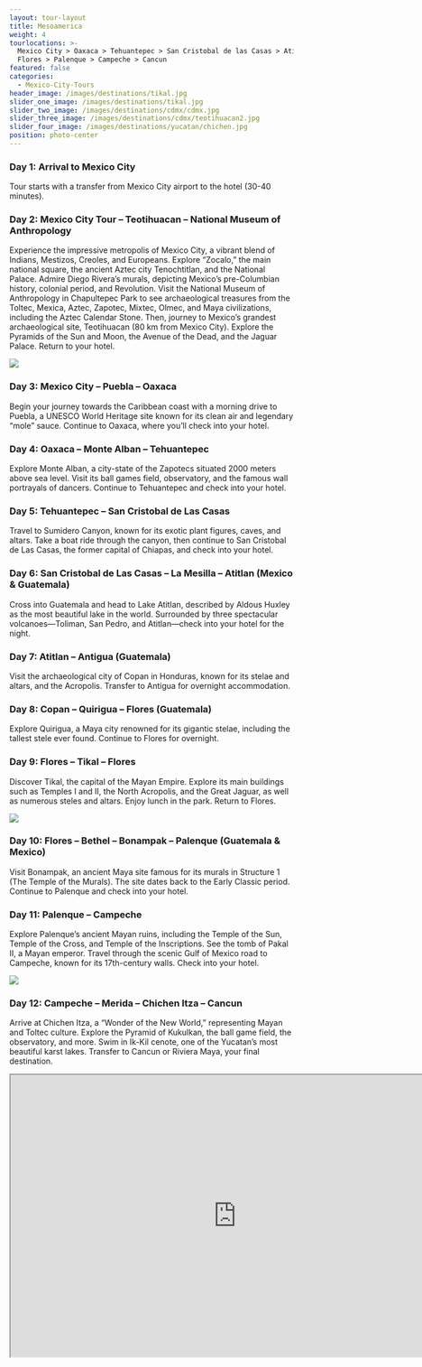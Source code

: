 ```yaml
---
layout: tour-layout
title: Mesoamerica
weight: 4
tourlocations: >-
  Mexico City > Oaxaca > Tehuantepec > San Cristobal de las Casas > Atitlan >
  Flores > Palenque > Campeche > Cancun
featured: false
categories:
  - Mexico-City-Tours
header_image: /images/destinations/tikal.jpg
slider_one_image: /images/destinations/tikal.jpg
slider_two_image: /images/destinations/cdmx/cdmx.jpg
slider_three_image: /images/destinations/cdmx/teotihuacan2.jpg
slider_four_image: /images/destinations/yucatan/chichen.jpg
position: photo-center
---
```



### Day 1: Arrival to Mexico City

Tour starts with a transfer from Mexico City airport to the hotel (30-40 minutes).

### Day 2: Mexico City Tour – Teotihuacan – National Museum of Anthropology

Experience the impressive metropolis of Mexico City, a vibrant blend of Indians, Mestizos, Creoles, and Europeans. Explore “Zocalo,” the main national square, the ancient Aztec city Tenochtitlan, and the National Palace. Admire Diego Rivera’s murals, depicting Mexico’s pre-Columbian history, colonial period, and Revolution. Visit the National Museum of Anthropology in Chapultepec Park to see archaeological treasures from the Toltec, Mexica, Aztec, Zapotec, Mixtec, Olmec, and Maya civilizations, including the Aztec Calendar Stone. Then, journey to Mexico’s grandest archaeological site, Teotihuacan (80 km from Mexico City). Explore the Pyramids of the Sun and Moon, the Avenue of the Dead, and the Jaguar Palace. Return to your hotel.

![](/images/destinations/cdmx/teotihuacan.jpg)

### Day 3: Mexico City – Puebla – Oaxaca

Begin your journey towards the Caribbean coast with a morning drive to Puebla, a UNESCO World Heritage site known for its clean air and legendary “mole” sauce. Continue to Oaxaca, where you’ll check into your hotel.

### Day 4: Oaxaca – Monte Alban – Tehuantepec

Explore Monte Alban, a city-state of the Zapotecs situated 2000 meters above sea level. Visit its ball games field, observatory, and the famous wall portrayals of dancers. Continue to Tehuantepec and check into your hotel.

### Day 5: Tehuantepec – San Cristobal de Las Casas

Travel to Sumidero Canyon, known for its exotic plant figures, caves, and altars. Take a boat ride through the canyon, then continue to San Cristobal de Las Casas, the former capital of Chiapas, and check into your hotel.

### Day 6: San Cristobal de Las Casas – La Mesilla – Atitlan (Mexico & Guatemala)

Cross into Guatemala and head to Lake Atitlan, described by Aldous Huxley as the most beautiful lake in the world. Surrounded by three spectacular volcanoes—Toliman, San Pedro, and Atitlan—check into your hotel for the night.

### Day 7: Atitlan – Antigua (Guatemala)

Visit the archaeological city of Copan in Honduras, known for its stelae and altars, and the Acropolis. Transfer to Antigua for overnight accommodation.

### Day 8: Copan – Quirigua – Flores (Guatemala)

Explore Quirigua, a Maya city renowned for its gigantic stelae, including the tallest stele ever found. Continue to Flores for overnight.

### Day 9: Flores – Tikal – Flores

Discover Tikal, the capital of the Mayan Empire. Explore its main buildings such as Temples I and II, the North Acropolis, and the Great Jaguar, as well as numerous steles and altars. Enjoy lunch in the park. Return to Flores.

![](/images/destinations/palenque/palenque8.jpg)

### Day 10: Flores – Bethel – Bonampak – Palenque (Guatemala & Mexico)

Visit Bonampak, an ancient Maya site famous for its murals in Structure 1 (The Temple of the Murals). The site dates back to the Early Classic period. Continue to Palenque and check into your hotel.

### Day 11: Palenque – Campeche

Explore Palenque’s ancient Mayan ruins, including the Temple of the Sun, Temple of the Cross, and Temple of the Inscriptions. See the tomb of Pakal II, a Mayan emperor. Travel through the scenic Gulf of Mexico road to Campeche, known for its 17th-century walls. Check into your hotel.

![](/images/destinations/campeche/campeche1.jpg)

### Day 12: Campeche – Merida – Chichen Itza – Cancun

Arrive at Chichen Itza, a “Wonder of the New World,” representing Mayan and Toltec culture. Explore the Pyramid of Kukulkan, the ball game field, the observatory, and more. Swim in Ik-Kil cenote, one of the Yucatan’s most beautiful karst lakes. Transfer to Cancun or Riviera Maya, your final destination.

<div class="map-container">

<iframe src="https://www.google.com/maps/d/u/0/embed?mid=16ZFo-r75ge7rAgQKF93kkjlwPJsuaWs&amp;ehbc=2E312F&amp;noprof=1" width="800" height="500"></iframe>

</div>

&nbsp;